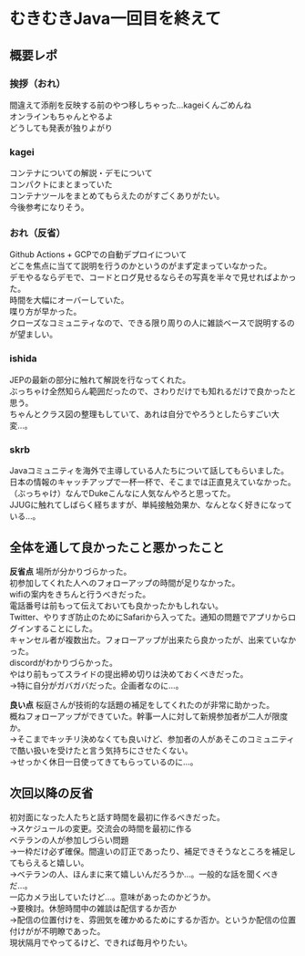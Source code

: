 # むきむきJava一回目を終えて
## 概要レポ
### 挨拶（おれ）
間違えて添削を反映する前のやつ移しちゃった…kageiくんごめんね  
オンラインもちゃんとやるよ  
どうしても発表が独りよがり 

### kagei
コンテナについての解説・デモについて  
コンパクトにまとまっていた  
コンテナツールをまとめてもらえたのがすごくありがたい。  
今後参考になりそう。 

### おれ（反省）
Github Actions + GCPでの自動デプロイについて  
どこを焦点に当てて説明を行うのかというのがまず定まっていなかった。  
デモやるならデモで、コードとログ見せるならその写真を半々で見せればよかった。  
時間を大幅にオーバーしていた。  
喋り方が早かった。  
クローズなコミュニティなので、できる限り周りの人に雑談ベースで説明するのが望ましい。 

### ishida
JEPの最新の部分に触れて解説を行なってくれた。  
ぶっちゃけ全然知らん範囲だったので、さわりだけでも知れるだけで良かったと思う。  
ちゃんとクラス図の整理もしていて、あれは自分でやろうとしたらすごい大変…。 

###  skrb
Javaコミュニティを海外で主導している人たちについて話してもらいました。  
日本の情報のキャッチアップで一杯一杯で、そこまでは正直見えていなかった。  
（ぶっちゃけ）なんでDukeこんなに人気なんやろと思ってた。  
JJUGに触れてしばらく経ちますが、単純接触効果か、なんとなく好きになっている…。 

## 全体を通して良かったこと悪かったこと
**反省点**
場所が分かりづらかった。  
初参加してくれた人へのフォローアップの時間が足りなかった。  
wifiの案内をきちんと行うべきだった。  
電話番号は前もって伝えておいても良かったかもしれない。  
Twitter、やりすぎ防止のためにSafariから入ってた。通知の問題でアプリからログインすることにした。  
キャンセル者が複数出た。フォローアップが出来たら良かったが、出来ていなかった。  
discordがわかりづらかった。   
やはり前もってスライドの提出締め切りは決めておくべきだった。  
  →特に自分がガバガバだった。企画者なのに…。 


**良い点**
桜庭さんが技術的な話題の補足をしてくれたのが非常に助かった。  
概ねフォローアップができていた。幹事一人に対して新規参加者が二人が限度か。   
  →そこまでキッチリ決めなくても良いけど、参加者の人があそこのコミュニティで酷い扱いを受けたと言う気持ちにさせたくない。  
  →せっかく休日一日使ってきてもらっているのに…。 


## 次回以降の反省
初対面になった人たちと話す時間を最初に作るべきだった。  
→スケジュールの変更。交流会の時間を最初に作る  
ベテランの人が参加しづらい問題  
→一枠だけ必ず確保。間違いの訂正であったり、補足できそうなところを補足してもらえると嬉しい。  
→ベテランの人、ほんまに来て嬉しいんだろうか…。一般的な話を聞くべきだ…。  
一応カメラ出していたけど…。意味があったのかどうか。  
→要検討。休憩時間中の雑談は配信するか否か  
→配信の位置付けを、雰囲気を確かめるためにするか否か。というか配信の位置付けがが不明瞭であった。  
現状隔月でやってるけど、できれば毎月やりたい。  
